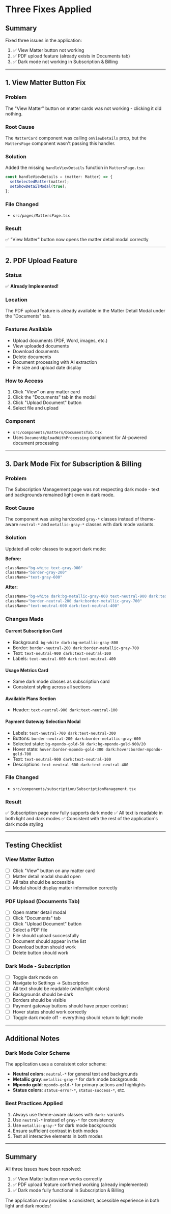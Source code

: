 # Three Fixes Applied

## Summary
Fixed three issues in the application:
1. ✅ View Matter button not working
2. ✅ PDF upload feature (already exists in Documents tab)
3. ✅ Dark mode not working in Subscription & Billing

---

## 1. View Matter Button Fix

### Problem
The "View Matter" button on matter cards was not working - clicking it did nothing.

### Root Cause
The `MatterCard` component was calling `onViewDetails` prop, but the `MattersPage` component wasn't passing this handler.

### Solution
Added the missing `handleViewDetails` function in `MattersPage.tsx`:

```typescript
const handleViewDetails = (matter: Matter) => {
  setSelectedMatter(matter);
  setShowDetailModal(true);
};
```

### File Changed
- `src/pages/MattersPage.tsx`

### Result
✅ "View Matter" button now opens the matter detail modal correctly

---

## 2. PDF Upload Feature

### Status
✅ **Already Implemented!**

### Location
The PDF upload feature is already available in the Matter Detail Modal under the "Documents" tab.

### Features Available
- Upload documents (PDF, Word, images, etc.)
- View uploaded documents
- Download documents
- Delete documents
- Document processing with AI extraction
- File size and upload date display

### How to Access
1. Click "View" on any matter card
2. Click the "Documents" tab in the modal
3. Click "Upload Document" button
4. Select file and upload

### Component
- `src/components/matters/DocumentsTab.tsx`
- Uses `DocumentUploadWithProcessing` component for AI-powered document processing

---

## 3. Dark Mode Fix for Subscription & Billing

### Problem
The Subscription Management page was not respecting dark mode - text and backgrounds remained light even in dark mode.

### Root Cause
The component was using hardcoded `gray-*` classes instead of theme-aware `neutral-*` and `metallic-gray-*` classes with dark mode variants.

### Solution
Updated all color classes to support dark mode:

**Before:**
```typescript
className="bg-white text-gray-900"
className="border-gray-200"
className="text-gray-600"
```

**After:**
```typescript
className="bg-white dark:bg-metallic-gray-800 text-neutral-900 dark:text-neutral-100"
className="border-neutral-200 dark:border-metallic-gray-700"
className="text-neutral-600 dark:text-neutral-400"
```

### Changes Made

#### Current Subscription Card
- Background: `bg-white dark:bg-metallic-gray-800`
- Border: `border-neutral-200 dark:border-metallic-gray-700`
- Text: `text-neutral-900 dark:text-neutral-100`
- Labels: `text-neutral-600 dark:text-neutral-400`

#### Usage Metrics Card
- Same dark mode classes as subscription card
- Consistent styling across all sections

#### Available Plans Section
- Header: `text-neutral-900 dark:text-neutral-100`

#### Payment Gateway Selection Modal
- Labels: `text-neutral-700 dark:text-neutral-300`
- Buttons: `border-neutral-200 dark:border-metallic-gray-600`
- Selected state: `bg-mpondo-gold-50 dark:bg-mpondo-gold-900/20`
- Hover state: `hover:border-mpondo-gold-300 dark:hover:border-mpondo-gold-700`
- Text: `text-neutral-900 dark:text-neutral-100`
- Descriptions: `text-neutral-600 dark:text-neutral-400`

### File Changed
- `src/components/subscription/SubscriptionManagement.tsx`

### Result
✅ Subscription page now fully supports dark mode
✅ All text is readable in both light and dark modes
✅ Consistent with the rest of the application's dark mode styling

---

## Testing Checklist

### View Matter Button
- [ ] Click "View" button on any matter card
- [ ] Matter detail modal should open
- [ ] All tabs should be accessible
- [ ] Modal should display matter information correctly

### PDF Upload (Documents Tab)
- [ ] Open matter detail modal
- [ ] Click "Documents" tab
- [ ] Click "Upload Document" button
- [ ] Select a PDF file
- [ ] File should upload successfully
- [ ] Document should appear in the list
- [ ] Download button should work
- [ ] Delete button should work

### Dark Mode - Subscription
- [ ] Toggle dark mode on
- [ ] Navigate to Settings → Subscription
- [ ] All text should be readable (white/light colors)
- [ ] Backgrounds should be dark
- [ ] Borders should be visible
- [ ] Payment gateway buttons should have proper contrast
- [ ] Hover states should work correctly
- [ ] Toggle dark mode off - everything should return to light mode

---

## Additional Notes

### Dark Mode Color Scheme
The application uses a consistent color scheme:
- **Neutral colors**: `neutral-*` for general text and backgrounds
- **Metallic gray**: `metallic-gray-*` for dark mode backgrounds
- **Mpondo gold**: `mpondo-gold-*` for primary actions and highlights
- **Status colors**: `status-error-*`, `status-success-*`, etc.

### Best Practices Applied
1. Always use theme-aware classes with `dark:` variants
2. Use `neutral-*` instead of `gray-*` for consistency
3. Use `metallic-gray-*` for dark mode backgrounds
4. Ensure sufficient contrast in both modes
5. Test all interactive elements in both modes

---

## Summary

All three issues have been resolved:
1. ✅ View Matter button now works correctly
2. ✅ PDF upload feature confirmed working (already implemented)
3. ✅ Dark mode fully functional in Subscription & Billing

The application now provides a consistent, accessible experience in both light and dark modes!

